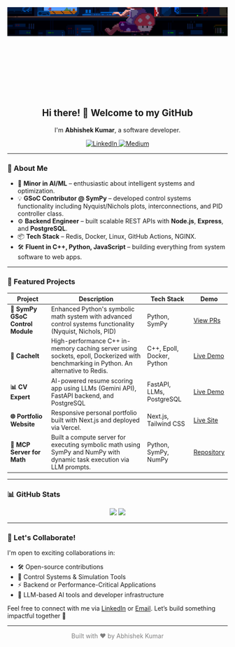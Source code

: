 <div align="center">

  <!-- Profile Image -->
  <div style="width: 100%; height: 200px; overflow: hidden;">
    <img src="https://raw.githubusercontent.com/abhiphile/abhiphile/main/mario-gif.gif" style="width: 100%; margin-top: -50px;">
  </div>

  <h2>Hi there! 👋 Welcome to my GitHub</h2>

  <p>
    I'm <b>Abhishek Kumar</b>, a software developer. 
  </p>

  <p>
    <a href="https://linkedin.com/in/abhishek-kumar-nitdelhi">
      <img src="https://img.shields.io/badge/LinkedIn-%230077B5.svg?logo=linkedin&logoColor=white" alt="LinkedIn">
    </a>
    <a href="https://medium.com/@krabhishek_">
      <img src="https://img.shields.io/badge/Medium-12100E?logo=medium&logoColor=white" alt="Medium">
    </a>
  </p>

</div>

---

### 🚀 About Me

- 🧠 **Minor in AI/ML** – enthusiastic about intelligent systems and optimization.
- 💡 **GSoC Contributor @ SymPy** – developed control systems functionality including Nyquist/Nichols plots, interconnections, and PID controller class.  
- ⚙️ **Backend Engineer** – built scalable REST APIs with **Node.js**, **Express**, and **PostgreSQL**.
- 📦 **Tech Stack** – Redis, Docker, Linux, GitHub Actions, NGINX.
- 🛠️ **Fluent in C++, Python, JavaScript** – building everything from system software to web apps.

---

### 📂 Featured Projects

| Project | Description | Tech Stack | Demo |
|--------|-------------|------------|------|
| **🧠 SymPy GSoC Control Module** | Enhanced Python's symbolic math system with advanced control systems functionality (Nyquist, Nichols, PID) | Python, SymPy | [View PRs](https://github.com/sympy/sympy/pulls?q=is%3Apr+author%3Aabhiphile+gsoc) |
| **🔗 CacheIt** | High-performance C++ in-memory caching server using sockets, epoll, Dockerized with benchmarking in Python. An alternative to Redis. | C++, Epoll, Docker, Python | [Live Demo](https://github.com/abhiphile/cacheit) |
| **📊 CV Expert** | AI-powered resume scoring app using LLMs (Gemini API), FastAPI backend, and PostgreSQL | FastAPI, LLMs, PostgreSQL | [Live Demo](https://github.com/CvExpert) |
| **🌐 Portfolio Website** | Responsive personal portfolio built with Next.js and deployed via Vercel. | Next.js, Tailwind CSS | [Live Site](portfolio.abhishekcode.in) |
| **📁 MCP Server for Math** | Built a compute server for executing symbolic math using SymPy and NumPy with dynamic task execution via LLM prompts. | Python, SymPy, NumPy | [Repository](https://github.com/abhiphile/fermat-mcp) |

---

### 📊 GitHub Stats

<div align="center">

<p align="center">
  <img src="https://github-readme-stats.vercel.app/api?username=abhiphile&show_icons=true&theme=tokyonight" height="180px"/>
  <img src="https://nirzak-streak-stats.vercel.app/?user=abhiphile&theme=tokyonight&hide_border=false" height="180px"/>
</p>


</div>

---

### 🧭 Let's Collaborate!

I'm open to exciting collaborations in:
- 🛠️ Open-source contributions
- 🔬 Control Systems & Simulation Tools
- ⚡ Backend or Performance-Critical Applications
- 🤖 LLM-based AI tools and developer infrastructure

Feel free to connect with me via [LinkedIn](https://linkedin.com/in/abhishek-kumar-nitdelhi) or [Email](mailto:krabhishek123@gmail.com). Let’s build something impactful together 🚀

---

<div align="center" style="font-size:14px; color:gray;">
  Built with ❤️ by Abhishek Kumar
</div>
